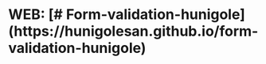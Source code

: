 
<h1>WEB: [# Form-validation-hunigole](https://hunigolesan.github.io/form-validation-hunigole)</h1>

